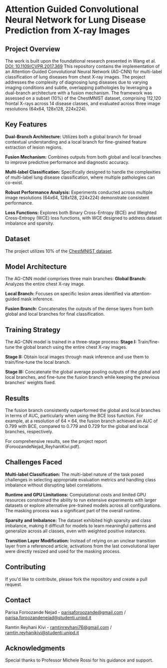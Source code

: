 
# Attention Guided Convolutional Neural Network for Lung Disease Prediction from X-ray Images

## Project Overview
The work is built upon the foundational
research presented in Wang et al. [DOI: 10.1109/CVPR.2017.369](https://doi.org/10.1109/CVPR.2017.369)
This repository contains the implementation of an Attention-Guided Convolutional Neural Network (AG-CNN) for multi-label classification of lung diseases from chest X-ray images. The project addresses the complexity of diagnosing lung diseases due to varying imaging conditions and subtle, overlapping pathologies by leveraging a dual-branch architecture with a fusion mechanism.
The framework was assessed on a subset (10%) of the ChestMNIST dataset, comprising 112,120 frontal X-rays across 14 disease classes, and evaluated across three image resolutions (64x64, 128x128, 224x224).

## Key Features
**Dual-Branch Architecture:** Utilizes both a global branch for broad contextual understanding and a local branch for fine-grained feature extraction of lesion regions.

**Fusion Mechanism:** Combines outputs from both global and local branches to improve predictive performance and diagnostic accuracy. 

**Multi-label Classification:** Specifically designed to handle the complexities of multi-label lung disease classification, where multiple pathologies can co-exist. 

**Robust Performance Analysis:** Experiments conducted across multiple image resolutions (64x64, 128x128, 224x224) demonstrate consistent performance. 

**Loss Functions:** Explores both Binary Cross-Entropy (BCE) and Weighted Cross-Entropy (WCE) loss functions, with WCE designed to address dataset imbalance and sparsity.

## Dataset

The project utilizes 10% of the [ChestMNIST dataset](https://zenodo.org/records/10519652).

## Model Architecture

The AG-CNN model comprises three main branches:
**Global Branch:** Analyzes the entire chest X-ray image. 

**Local Branch:** Focuses on specific lesion areas identified via attention-guided mask inference. 

**Fusion Branch:** Concatenates the outputs of the dense layers from both global and local branches for final classification. 

## Training Strategy

The AG-CNN model is trained in a three-stage process:
**Stage I:** Train/fine-tune the global branch using the entire chest X-ray images. 

**Stage II:** Obtain local images through mask inference and use them to train/fine-tune the local branch. 

**Stage III:** Concatenate the global average pooling outputs of the global and local branches, and fine-tune the fusion branch while keeping the previous branches' weights fixed. 


## Results

The fusion branch consistently outperformed the global and local branches in terms of AUC, particularly when using the BCE loss function. For example, at a resolution of $64\times64$, the fusion branch achieved an AUC of 0.799 with BCE, compared to 0.779 and 0.729 for the global and local branches, respectively. 

For comprehensive results, see the project report (ForoozandeNejad_ReyhaniKivi.pdf).

## Challenges Faced

**Multi-label Classification:** The multi-label nature of the task posed challenges in selecting appropriate evaluation metrics and handling class imbalance without disrupting label correlations. 

**Runtime and GPU Limitations:** Computational costs and limited GPU resources constrained the ability to run extensive experiments with larger datasets or explore alternative pre-trained models across all configurations. The masking process was a significant part of the overall runtime. 

**Sparsity and Imbalance:** The dataset exhibited high sparsity and class imbalance, making it difficult for models to learn meaningful patterns and generalize across all classes, even with weighted positive instances. 

**Transition Layer Modification:** Instead of relying on an unclear transition layer from a referenced article, activations from the last convolutional layer were directly resized and used for the masking process.


## Contributing

If you'd like to contribute, please fork the repository and create a pull request.

## Contact

Parisa Foroozande Nejad - parisaforoozande@gmail.com / parisa.foroozandenejad@studenti.unipd.it 

Ramtin Reyhani Kivi -  ramtinreyhani76@gmail.com / ramtin.reyhanikivi@studenti.unipd.it

## Acknowledgments

Special thanks to Professor Michele Rossi for his guidance and support. 
